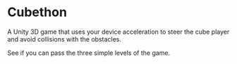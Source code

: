 
# Cubethon

A Unity 3D game that uses your device acceleration to steer the cube player and avoid collisions with the obstacles. 

See if you can pass the three simple levels of the game. 

